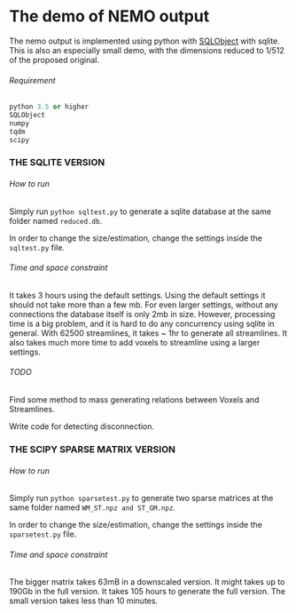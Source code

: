 # The demo of NEMO output

The nemo output is implemented using python with [SQLObject](http://sqlobject.org/) with sqlite.
This is also an especially small demo, with the dimensions reduced to 1/512 of the proposed original.

###### Requirement
```python
python 3.5 or higher
SQLObject
numpy
tqdm
scipy
```

### THE SQLITE VERSION

###### How to run
Simply run ```python sqltest.py``` to generate a sqlite database at the same folder named ```reduced.db```.

In order to change the size/estimation, change the settings inside the ```sqltest.py``` file.


###### Time and space constraint

It takes 3 hours using the default settings. Using the default settings it should not take more than a few mb.
For even larger settings, without any connections the database itself is only 2mb in size.
However, processing time is a big problem, and it is hard to do any concurrency using sqlite in general. 
With 62500 streamlines, it takes ~ 1hr to generate all streamlines. It also takes much more time to add voxels to streamline using a larger settings.

###### TODO
Find some method to mass generating relations between Voxels and Streamlines.

Write code for detecting disconnection.


### THE SCIPY SPARSE MATRIX VERSION
###### How to run
Simply run ```python sparsetest.py``` to generate two sparse matrices at the same folder named ```WM_ST.npz and ST_GM.npz```.

In order to change the size/estimation, change the settings inside the ```sparsetest.py``` file.

###### Time and space constraint
The bigger matrix takes 63mB in a downscaled version. It might takes up to 190Gb in the full version.
It takes 105 hours to generate the full version. The small version takes less than 10 minutes.